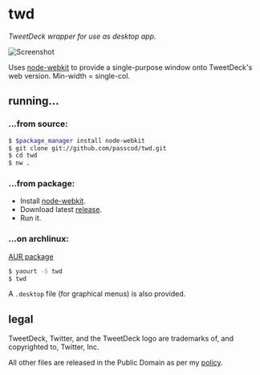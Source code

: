 # twd

_TweetDeck wrapper for use as desktop app._

![Screenshot](https://stuff.passcod.name/humgur/code/twd.png)

Uses [node-webkit] to provide a single-purpose window
onto TweetDeck's web version. Min-width = single-col.

[node-webkit]: https://github.com/rogerwang/node-webkit
[release]: https://github.com/passcod/twd/releases

## running…

### …from source:

```bash
$ $package_manager install node-webkit
$ git clone git://github.com/passcod/twd.git
$ cd twd
$ nw .
```

### …from package:

- Install [node-webkit].
- Download latest [release].
- Run it.

### …on archlinux:

[AUR package](https://aur.archlinux.org/packages/twd)

```bash
$ yaourt -S twd
$ twd
```

A `.desktop` file (for graphical menus) is also provided.

## legal

TweetDeck, Twitter, and the TweetDeck logo are trademarks
of, and copyrighted to, Twitter, Inc.

All other files are released in the Public Domain as per
my [policy](https://passcod.name/PUBLIC.txt).
